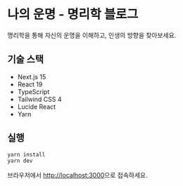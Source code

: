 # 나의 운명 - 명리학 블로그

명리학을 통해 자신의 운명을 이해하고, 인생의 방향을 찾아보세요.

## 기술 스택

- Next.js 15
- React 19
- TypeScript
- Tailwind CSS 4
- Lucide React
- Yarn

## 실행

```bash
yarn install
yarn dev
```

브라우저에서 [http://localhost:3000](http://localhost:3000)으로 접속하세요.
